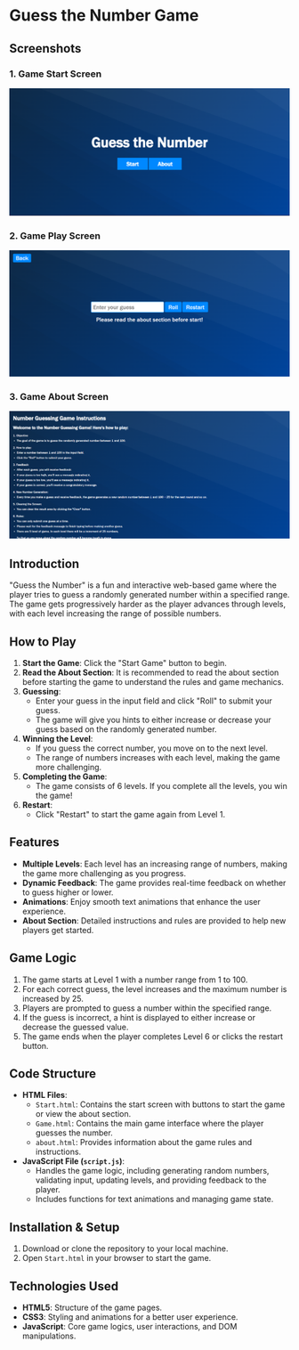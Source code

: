 # Guess the Number Game

## Screenshots

### 1. Game Start Screen
![Game Start Screen](img/GameImages/Homescreen.png)

### 2. Game Play Screen
![Game Play Screen](img/GameImages/Gameplaysection.png)

### 3. Game About Screen
![Game Completion Screen](img/GameImages/gameaboutsection.png)

## Introduction
"Guess the Number" is a fun and interactive web-based game where the player tries to guess a randomly generated number within a specified range. The game gets progressively harder as the player advances through levels, with each level increasing the range of possible numbers.

## How to Play
1. **Start the Game**: Click the "Start Game" button to begin.
2. **Read the About Section**: It is recommended to read the about section before starting the game to understand the rules and game mechanics.
3. **Guessing**:
    - Enter your guess in the input field and click "Roll" to submit your guess.
    - The game will give you hints to either increase or decrease your guess based on the randomly generated number.
4. **Winning the Level**:
    - If you guess the correct number, you move on to the next level.
    - The range of numbers increases with each level, making the game more challenging.
5. **Completing the Game**:
    - The game consists of 6 levels. If you complete all the levels, you win the game!
6. **Restart**:
    - Click "Restart" to start the game again from Level 1.

## Features
- **Multiple Levels**: Each level has an increasing range of numbers, making the game more challenging as you progress.
- **Dynamic Feedback**: The game provides real-time feedback on whether to guess higher or lower.
- **Animations**: Enjoy smooth text animations that enhance the user experience.
- **About Section**: Detailed instructions and rules are provided to help new players get started.

## Game Logic
1. The game starts at Level 1 with a number range from 1 to 100.
2. For each correct guess, the level increases and the maximum number is increased by 25.
3. Players are prompted to guess a number within the specified range.
4. If the guess is incorrect, a hint is displayed to either increase or decrease the guessed value.
5. The game ends when the player completes Level 6 or clicks the restart button.

## Code Structure
- **HTML Files**:
  - `Start.html`: Contains the start screen with buttons to start the game or view the about section.
  - `Game.html`: Contains the main game interface where the player guesses the number.
  - `about.html`: Provides information about the game rules and instructions.
- **JavaScript File (`script.js`)**:
  - Handles the game logic, including generating random numbers, validating input, updating levels, and providing feedback to the player.
  - Includes functions for text animations and managing game state.

## Installation & Setup
1. Download or clone the repository to your local machine.
2. Open `Start.html` in your browser to start the game.

## Technologies Used
- **HTML5**: Structure of the game pages.
- **CSS3**: Styling and animations for a better user experience.
- **JavaScript**: Core game logics, user interactions, and DOM manipulations.
